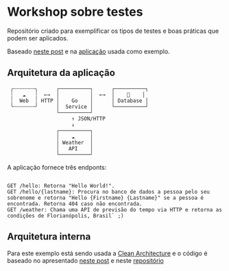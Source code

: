 # Workshop sobre testes

Repositório criado para exemplificar os tipos de testes e boas práticas que podem ser aplicados.

Baseado [neste post](https://martinfowler.com/articles/practical-test-pyramid.html) e na [aplicação](https://github.com/hamvocke/spring-testing) usada como exemplo.


## Arquitetura da aplicação

```
 ╭┄┄┄┄┄┄┄╮      ┌──────────┐      ┌──────────┐
 ┆   ☁   ┆  ←→  │          │  ←→  │    💾    │
 ┆  Web  ┆ HTTP │    Go    │      │ Database │
 ╰┄┄┄┄┄┄┄╯      │  Service │      └──────────┘
                └──────────┘
                     ↑ JSON/HTTP
                     ↓
                ┌──────────┐
                │    ☁     │
                │ Weather  │
                │   API    │
                └──────────┘

```

A aplicação fornece três endponts:

```

GET /hello: Retorna "Hello World!". 
GET /hello/{lastname}: Procura no banco de dados a pessoa pelo seu sobrenome e retorna "Hello {Firstname} {Lastname}" se a pessoa é encontrada. Retorna 404 caso não encontrada.
GET /weather: Chama uma API de previsão do tempo via HTTP e retorna as condições de Florianópolis, Brasil` ;)

```


## Arquitetura interna

Para este exemplo está sendo usada a [Clean Architecture](https://blog.cleancoder.com/uncle-bob/2012/08/13/the-clean-architecture.html) e o código é baseado no apresentado [neste post](https://eltonminetto.dev/post/2020-06-29-clean-architecture-2anos-depois/) e neste [repositório](https://github.com/eminetto/clean-architecture-go-v2)